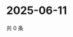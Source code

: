 # 2025-06-11

共 0 条

<!-- BEGIN ZHIHUQUESTIONS -->
<!-- 最后更新时间 Wed Jun 11 2025 00:14:37 GMT+0800 (China Standard Time) -->

<!-- END ZHIHUQUESTIONS -->
